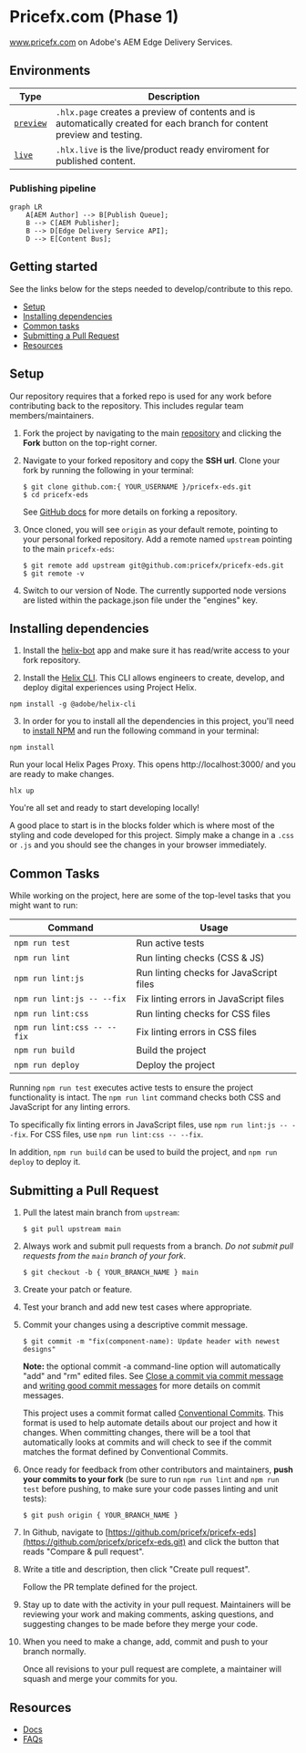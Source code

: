 # Pricefx.com (Phase 1)
www.pricefx.com on Adobe's AEM Edge Delivery Services.

## Environments


| Type                                                                              | Description                                                                                                                                     |
| -------------------------------------------------------------------------------------- | ----------------------------------------------------------------------------------------------------------------------------------------------- |
| [`preview`](https://main--pricefx-eds--pricefx.hlx.page/) | `.hlx.page` creates a preview of contents and is automatically created for each branch for content preview and testing.                                               |
| [`live`](https://main--pricefx-eds--pricefx.hlx.live/) | `.hlx.live` is the live/product ready enviroment for published content. |

### Publishing pipeline

```mermaid
graph LR
    A[AEM Author] --> B[Publish Queue];
    B --> C[AEM Publisher];
    B --> D[Edge Delivery Service API];
    D --> E[Content Bus];
```


## Getting started

See the links below for the steps needed to develop/contribute to this repo.

- [Setup](#setup)
- [Installing dependencies](#installing-dependencies)
- [Common tasks](#common-tasks)
- [Submitting a Pull Request](#submitting-a-pull-request)
- [Resources](#resources)

## Setup

Our repository requires that a forked repo is used for any work before
contributing back to the repository. This includes regular team members/maintainers.

1. Fork the project by navigating to the main
[repository](https://github.com/pricefx/pricefx-eds) and
clicking the **Fork** button on the top-right corner.
2. Navigate to your forked repository and copy the **SSH url**. Clone your fork
by running the following in your terminal:
    
    ```
    $ git clone github.com:{ YOUR_USERNAME }/pricefx-eds.git
    $ cd pricefx-eds
    ```
    
    See [GitHub docs](https://help.github.com/articles/fork-a-repo/) for more
    details on forking a repository.
   
3. Once cloned, you will see `origin` as your default remote, pointing to your
personal forked repository. Add a remote named `upstream` pointing to the
main `pricefx-eds`:
    
    ```
    $ git remote add upstream git@github.com:pricefx/pricefx-eds.git
    $ git remote -v
    ```
    
4. Switch to our version of Node. The currently supported node versions are
listed within the package.json file under the "engines" key.


## Installing dependencies

1. Install the [helix-bot](https://github.com/apps/helix-bot) app and make sure it has read/write access to your fork repository.

2. Install the [Helix CLI](https://github.com/adobe/helix-cli). This CLI allows engineers to create, develop, and deploy digital experiences using Project Helix.

```
npm install -g @adobe/helix-cli
```

3. In order for you to install all the dependencies in this project, you'll need to
[install NPM]([https://yarnpkg.com/en/docs/install](https://docs.npmjs.com/downloading-and-installing-node-js-and-npm)) and run the following
command in your terminal:

```
npm install
```

Run your local Helix Pages Proxy. This opens http://localhost:3000/ and you are ready to make changes.

```
hlx up
```

You're all set and ready to start developing locally! 

A good place to start is in the blocks folder which is where most of the styling and code developed for this project. Simply make a change in a `.css` or `.js` and you should see the changes in your browser immediately.

## Common Tasks

While working on the project, here are some of the top-level tasks that you might want to run:

| Command                    | Usage                                               |
| -------------------------- | --------------------------------------------------- |
| `npm run test`             | Run active tests                                    |
| `npm run lint`             | Run linting checks (CSS & JS)                       |
| `npm run lint:js`          | Run linting checks for JavaScript files             |
| `npm run lint:js -- --fix` | Fix linting errors in JavaScript files              |
| `npm run lint:css`         | Run linting checks for CSS files                    |
| `npm run lint:css -- --fix`| Fix linting errors in CSS files                     |
| `npm run build`            | Build the project                                   |
| `npm run deploy`           | Deploy the project                                  |

Running `npm run test` executes active tests to ensure the project functionality is intact. The `npm run lint` command checks both CSS and JavaScript for any linting errors. 

To specifically fix linting errors in JavaScript files, use `npm run lint:js -- --fix`. For CSS files, use `npm run lint:css -- --fix`.

In addition, `npm run build` can be used to build the project, and `npm run deploy` to deploy it.


## Submitting a Pull Request

1. Pull the latest main branch from `upstream`:
    
    ```
    $ git pull upstream main
    ```
    
2. Always work and submit pull requests from a branch. *Do not submit pull
requests from the `main` branch of your fork*.
    
    ```
    $ git checkout -b { YOUR_BRANCH_NAME } main
    
    ```
    
3. Create your patch or feature.
4. Test your branch and add new test cases where appropriate.
5. Commit your changes using a descriptive commit message.
    
    ```
    $ git commit -m "fix(component-name): Update header with newest designs"
    ```
    
    **Note:** the optional commit -a command-line option will automatically "add"
    and "rm" edited files. See
    [Close a commit via commit message](https://help.github.com/articles/closing-issues-via-commit-messages/)
    and
    [writing good commit messages](https://github.com/erlang/otp/wiki/Writing-good-commit-messages)
    for more details on commit messages.
    
    This project uses a commit format called
    [Conventional Commits](https://www.conventionalcommits.org/). This format is
    used to help automate details about our project and how it changes. When
    committing changes, there will be a tool that automatically looks at commits
    and will check to see if the commit matches the format defined by
    Conventional Commits.
    
6. Once ready for feedback from other contributors and maintainers, **push your
commits to your fork** (be sure to run `npm run lint` and `npm run test` before pushing, to
make sure your code passes linting and unit tests):
    
    ```
    $ git push origin { YOUR_BRANCH_NAME }
    ```
    
7. In Github, navigate to
[https://github.com/pricefx/pricefx-eds](https://github.com/pricefx/pricefx-eds.git)
and click the button that reads "Compare & pull request".
8. Write a title and description, then click "Create pull request".
    
    Follow the PR template defined for the project.
    
9. Stay up to date with the activity in your pull request. Maintainers will be
reviewing your work and making comments, asking questions, and suggesting
changes to be made before they merge your code. 
10. When you need to make a
change, add, commit and push to your branch normally.
    
    Once all revisions to your pull request are complete, a maintainer will
    squash and merge your commits for you.
    
## Resources
    
- [Docs](https://www.hlx.live/docs/)
- [FAQs](https://www.hlx.live/docs/faq)
